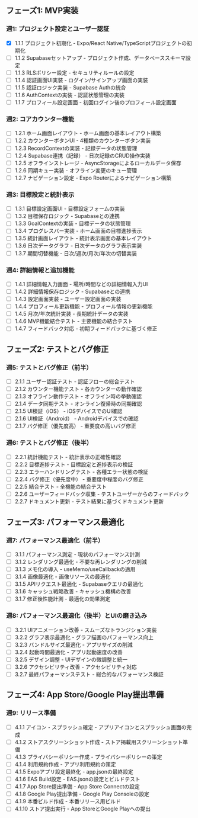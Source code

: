 ## フェーズ1: MVP実装

### 週1: プロジェクト設定とユーザー認証

- [x]  1.1.1 プロジェクト初期化 - Expo/React Native/TypeScriptプロジェクトの初期化
- [ ]  1.1.2 Supabaseセットアップ - プロジェクト作成、データベーススキーマ設定
- [ ]  1.1.3 RLSポリシー設定 - セキュリティルールの設定
- [ ]  1.1.4 認証画面UI実装 - ログイン/サインアップ画面の実装
- [ ]  1.1.5 認証ロジック実装 - Supabase Authの統合
- [ ]  1.1.6 AuthContextの実装 - 認証状態管理の実装
- [ ]  1.1.7 プロフィール設定画面 - 初回ログイン後のプロフィール設定画面

### 週2: コアカウンター機能

- [ ]  1.2.1 ホーム画面レイアウト - ホーム画面の基本レイアウト構築
- [ ]  1.2.2 カウンターボタンUI - 4種類のカウンターボタン実装
- [ ]  1.2.3 RecordContextの実装 - 記録データの状態管理
- [ ]  1.2.4 Supabase連携（記録） - 日次記録のCRUD操作実装
- [ ]  1.2.5 オフラインストレージ - AsyncStorageによるローカルデータ保存
- [ ]  1.2.6 同期キュー実装 - オフライン変更のキュー管理
- [ ]  1.2.7 ナビゲーション設定 - Expo Routerによるナビゲーション構築

### 週3: 目標設定と統計表示

- [ ]  1.3.1 目標設定画面UI - 目標設定フォームの実装
- [ ]  1.3.2 目標保存ロジック - Supabaseとの連携
- [ ]  1.3.3 GoalContextの実装 - 目標データの状態管理
- [ ]  1.3.4 プログレスバー実装 - ホーム画面の目標進捗表示
- [ ]  1.3.5 統計画面レイアウト - 統計表示画面の基本レイアウト
- [ ]  1.3.6 日次データグラフ - 日次データのグラフ表示実装
- [ ]  1.3.7 期間切替機能 - 日次/週次/月次/年次の切替実装

### 週4: 詳細情報と追加機能

- [ ]  1.4.1 詳細情報入力画面 - 場所/時間などの詳細情報入力UI
- [ ]  1.4.2 詳細情報保存ロジック - Supabaseとの連携
- [ ]  1.4.3 設定画面実装 - ユーザー設定画面の実装
- [ ]  1.4.4 プロフィール更新機能 - プロフィール情報の更新機能
- [ ]  1.4.5 月次/年次統計実装 - 長期統計データの実装
- [ ]  1.4.6 MVP機能結合テスト - 主要機能の結合テスト
- [ ]  1.4.7 フィードバック対応 - 初期フィードバックに基づく修正

## フェーズ2: テストとバグ修正

### 週5: テストとバグ修正（前半）

- [ ]  2.1.1 ユーザー認証テスト - 認証フローの総合テスト
- [ ]  2.1.2 カウンター機能テスト - 各カウンターの動作確認
- [ ]  2.1.3 オフライン動作テスト - オフライン時の挙動確認
- [ ]  2.1.4 データ同期テスト - オンライン復帰時の同期確認
- [ ]  2.1.5 UI検証（iOS） - iOSデバイスでのUI確認
- [ ]  2.1.6 UI検証（Android） - Androidデバイスでの確認
- [ ]  2.1.7 バグ修正（優先度高） - 重要度の高いバグ修正

### 週6: テストとバグ修正（後半）

- [ ]  2.2.1 統計機能テスト - 統計表示の正確性確認
- [ ]  2.2.2 目標進捗テスト - 目標設定と進捗表示の検証
- [ ]  2.2.3 エラーハンドリングテスト - 各種エラー状態の検証
- [ ]  2.2.4 バグ修正（優先度中） - 重要度中程度のバグ修正
- [ ]  2.2.5 結合テスト - 全機能の結合テスト
- [ ]  2.2.6 ユーザーフィードバック収集 - テストユーザーからのフィードバック
- [ ]  2.2.7 ドキュメント更新 - テスト結果に基づくドキュメント更新

## フェーズ3: パフォーマンス最適化

### 週7: パフォーマンス最適化（前半）

- [ ]  3.1.1 パフォーマンス測定 - 現状のパフォーマンス計測
- [ ]  3.1.2 レンダリング最適化 - 不要な再レンダリングの削減
- [ ]  3.1.3 メモ化の導入 - useMemo/useCallbackの適用
- [ ]  3.1.4 画像最適化 - 画像リソースの最適化
- [ ]  3.1.5 APIリクエスト最適化 - Supabaseクエリの最適化
- [ ]  3.1.6 キャッシュ戦略改善 - キャッシュ機構の改善
- [ ]  3.1.7 修正後性能計測 - 最適化の効果測定

### 週8: パフォーマンス最適化（後半）とUIの磨き込み

- [ ]  3.2.1 UIアニメーション改善 - スムーズなトランジション実装
- [ ]  3.2.2 グラフ表示最適化 - グラフ描画のパフォーマンス向上
- [ ]  3.2.3 バンドルサイズ最適化 - アプリサイズの削減
- [ ]  3.2.4 起動時間最適化 - アプリ起動速度の改善
- [ ]  3.2.5 デザイン調整 - UIデザインの微調整と統一
- [ ]  3.2.6 アクセシビリティ改善 - アクセシビリティ対応
- [ ]  3.2.7 最終パフォーマンステスト - 総合的なパフォーマンス検証

## フェーズ4: App Store/Google Play提出準備

### 週9: リリース準備

- [ ]  4.1.1 アイコン・スプラッシュ確定 - アプリアイコンとスプラッシュ画面の完成
- [ ]  4.1.2 ストアスクリーンショット作成 - ストア掲載用スクリーンショット準備
- [ ]  4.1.3 プライバシーポリシー作成 - プライバシーポリシーの策定
- [ ]  4.1.4 利用規約作成 - アプリ利用規約の策定
- [ ]  4.1.5 Expoアプリ設定最終化 - app.jsonの最終設定
- [ ]  4.1.6 EAS Build設定 - EAS.jsonの設定とビルドテスト
- [ ]  4.1.7 App Store提出準備 - App Store Connectの設定
- [ ]  4.1.8 Google Play提出準備 - Google Play Consoleの設定
- [ ]  4.1.9 本番ビルド作成 - 本番リリース用ビルド
- [ ]  4.1.10 ストア提出実行 - App StoreとGoogle Playへの提出
